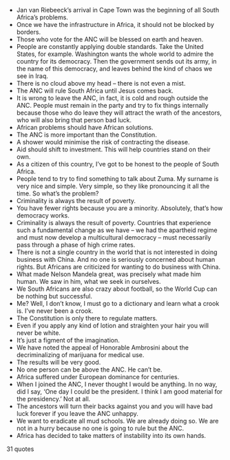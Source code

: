  - Jan van Riebeeck’s arrival in Cape Town was the beginning of all South Africa’s problems.
 - Once we have the infrastructure in Africa, it should not be blocked by borders.
 - Those who vote for the ANC will be blessed on earth and heaven.
 - People are constantly applying double standards. Take the United States, for example. Washington wants the whole world to admire the country for its democracy. Then the government sends out its army, in the name of this democracy, and leaves behind the kind of chaos we see in Iraq.
 - There is no cloud above my head – there is not even a mist.
 - The ANC will rule South Africa until Jesus comes back.
 - It is wrong to leave the ANC, in fact, it is cold and rough outside the ANC. People must remain in the party and try to fix things internally because those who do leave they will attract the wrath of the ancestors, who will also bring that person bad luck.
 - African problems should have African solutions.
 - The ANC is more important than the Constitution.
 - A shower would minimise the risk of contracting the disease.
 - Aid should shift to investment. This will help countries stand on their own.
 - As a citizen of this country, I’ve got to be honest to the people of South Africa.
 - People tend to try to find something to talk about Zuma. My surname is very nice and simple. Very simple, so they like pronouncing it all the time. So what’s the problem?
 - Criminality is always the result of poverty.
 - You have fewer rights because you are a minority. Absolutely, that’s how democracy works.
 - Criminality is always the result of poverty. Countries that experience such a fundamental change as we have – we had the apartheid regime and must now develop a multicultural democracy – must necessarily pass through a phase of high crime rates.
 - There is not a single country in the world that is not interested in doing business with China. And no one is seriously concerned about human rights. But Africans are criticized for wanting to do business with China.
 - What made Nelson Mandela great, was precisely what made him human. We saw in him, what we seek in ourselves.
 - We South Africans are also crazy about football, so the World Cup can be nothing but successful.
 - Me? Well, I don’t know, I must go to a dictionary and learn what a crook is. I’ve never been a crook.
 - The Constitution is only there to regulate matters.
 - Even if you apply any kind of lotion and straighten your hair you will never be white.
 - It’s just a figment of the imagination.
 - We have noted the appeal of Honorable Ambrosini about the decriminalizing of marijuana for medical use.
 - The results will be very good.
 - No one person can be above the ANC. He can’t be.
 - Africa suffered under European dominance for centuries.
 - When I joined the ANC, I never thought I would be anything. In no way, did I say, ‘One day I could be the president. I think I am good material for the presidency.’ Not at all.
 - The ancestors will turn their backs against you and you will have bad luck forever if you leave the ANC unhappy.
 - We want to eradicate all mud schools. We are already doing so. We are not in a hurry because no one is going to rule but the ANC.
 - Africa has decided to take matters of instability into its own hands.

31 quotes